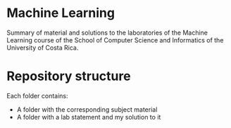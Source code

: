 # Machine Learning
Summary of material and solutions to the laboratories of the Machine Learning course of the School of Computer Science and Informatics of the University of Costa Rica.

# Repository structure

Each folder contains:

* A folder with the corresponding subject material
* A folder with a lab statement and my solution to it